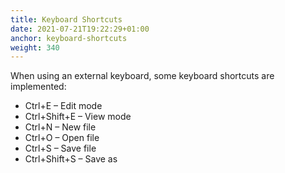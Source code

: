 ```yaml
---
title: Keyboard Shortcuts
date: 2021-07-21T19:22:29+01:00
anchor: keyboard-shortcuts
weight: 340
---
```


When using an external keyboard, some keyboard shortcuts are
implemented:
 * Ctrl+E &ndash; Edit mode
 * Ctrl+Shift+E &ndash; View mode
 * Ctrl+N &ndash; New file
 * Ctrl+O &ndash; Open file
 * Ctrl+S &ndash; Save file
 * Ctrl+Shift+S &ndash; Save as
